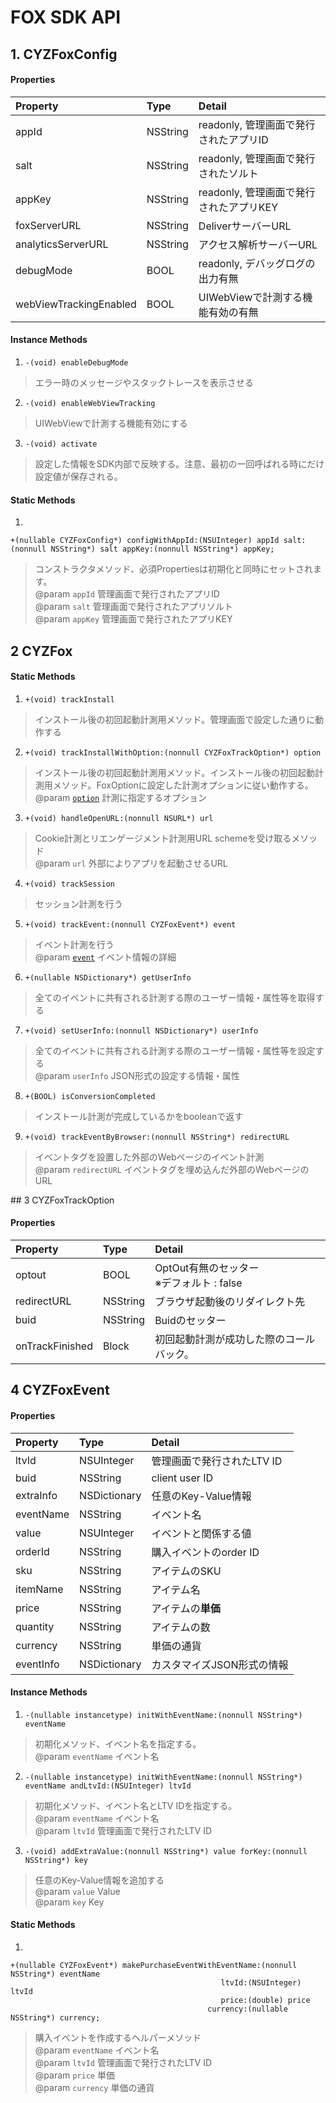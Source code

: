 # FOX SDK API

<div id="foxconfig"></div>

## 1. CYZFoxConfig

#### Properties
|Property|Type|Detail|
|:---|:---|:---|
|appId|NSString|readonly, 管理画面で発行されたアプリID|
|salt|NSString|readonly, 管理画面で発行されたソルト|
|appKey|NSString|readonly, 管理画面で発行されたアプリKEY|
|foxServerURL|NSString|DeliverサーバーURL|
|analyticsServerURL|NSString|アクセス解析サーバーURL|
|debugMode|BOOL|readonly, デバッグログの出力有無|
|webViewTrackingEnabled|BOOL|UIWebViewで計測する機能有効の有無|

#### Instance Methods
1. `-(void) enableDebugMode`
> エラー時のメッセージやスタックトレースを表示させる

2. `-(void) enableWebViewTracking`
> UIWebViewで計測する機能有効にする

3. `-(void) activate`
> 設定した情報をSDK内部で反映する。注意、最初の一回呼ばれる時にだけ設定値が保存される。

#### Static Methods

1.
```objc
+(nullable CYZFoxConfig*) configWithAppId:(NSUInteger) appId salt:(nonnull NSString*) salt appKey:(nonnull NSString*) appKey;
```
> コンストラクタメソッド、必須Propertiesは初期化と同時にセットされます。
> <br/>@param `appId` 管理画面で発行されたアプリID
> <br/>@param `salt` 管理画面で発行されたアプリソルト
> <br/>@param `appKey` 管理画面で発行されたアプリKEY


<div id="CYZFox"></div>

## 2 CYZFox

#### Static Methods

1. `+(void) trackInstall`
> インストール後の初回起動計測用メソッド。管理画面で設定した通りに動作する

2. `+(void) trackInstallWithOption:(nonnull CYZFoxTrackOption*) option`
> インストール後の初回起動計測用メソッド。インストール後の初回起動計測用メソッド。FoxOptionに設定した計測オプションに従い動作する。
> <br/>@param [`option`](#CYZFoxTrackOption) 計測に指定するオプション

3. `+(void) handleOpenURL:(nonnull NSURL*) url`
> Cookie計測とリエンゲージメント計測用URL schemeを受け取るメソッド
> <br/>@param `url` 外部によりアプリを起動させるURL

4. `+(void) trackSession`
> セッション計測を行う

5. `+(void) trackEvent:(nonnull CYZFoxEvent*) event`
> イベント計測を行う
> <br/>@param [`event`](#foxevent) イベント情報の詳細

6. `+(nullable NSDictionary*) getUserInfo`
> 全てのイベントに共有される計測する際のユーザー情報・属性等を取得する

7. `+(void) setUserInfo:(nonnull NSDictionary*) userInfo`
> 全てのイベントに共有される計測する際のユーザー情報・属性等を設定する
> <br/>@param `userInfo` JSON形式の設定する情報・属性

8. `+(BOOL) isConversionCompleted`
> インストール計測が完成しているかをbooleanで返す

9. `+(void) trackEventByBrowser:(nonnull NSString*) redirectURL`
> イベントタグを設置した外部のWebページのイベント計測
> <br/>@param `redirectURL` イベントタグを埋め込んだ外部のWebページのURL


<div id="CYZFoxTrackOption"></div>
## 3 CYZFoxTrackOption

#### Properties
|Property|Type|Detail|
|:---|:---|:---|
|optout|BOOL|OptOut有無のセッター<br>※デフォルト : false|
|redirectURL|NSString|ブラウザ起動後のリダイレクト先|
|buid|NSString|Buidのセッター|
|onTrackFinished|Block|初回起動計測が成功した際のコールバック。|

<div id="foxevent"></div>

## 4 CYZFoxEvent

#### Properties
|Property|Type|Detail|
|:---|:---|:---|
|ltvId|NSUInteger|管理画面で発行されたLTV ID|
|buid|NSString|client user ID|
|extraInfo|NSDictionary|任意のKey-Value情報|
|eventName|NSString|イベント名|
|value|NSUInteger|イベントと関係する値|
|orderId|NSString|購入イベントのorder ID|
|sku|NSString|アイテムのSKU|
|itemName|NSString|アイテム名|
|price|NSString|アイテムの**単価**|
|quantity|NSString|アイテムの数|
|currency|NSString|単価の通貨|
|eventInfo|NSDictionary|カスタマイズJSON形式の情報|

#### Instance Methods
1. `-(nullable instancetype) initWithEventName:(nonnull NSString*) eventName`
> 初期化メソッド、イベント名を指定する。
> <br/>@param `eventName` イベント名

2. `-(nullable instancetype) initWithEventName:(nonnull NSString*) eventName andLtvId:(NSUInteger) ltvId`
> 初期化メソッド、イベント名とLTV IDを指定する。
> <br/>@param `eventName` イベント名
> <br/>@param `ltvId` 管理画面で発行されたLTV ID

3. `-(void) addExtraValue:(nonnull NSString*) value forKey:(nonnull NSString*) key`
> 任意のKey-Value情報を追加する
> <br/>@param `value` Value
> <br/>@param `key` Key

#### Static Methods
1.
```objc
+(nullable CYZFoxEvent*) makePurchaseEventWithEventName:(nonnull NSString*) eventName
                                               ltvId:(NSUInteger) ltvId
                                               price:(double) price
                                            currency:(nullable NSString*) currency;
```
> 購入イベントを作成するヘルパーメソッド
> <br/>@param `eventName` イベント名
> <br/>@param `ltvId` 管理画面で発行されたLTV ID
> <br/>@param `price` 単価
> <br/>@param `currency` 単価の通貨
